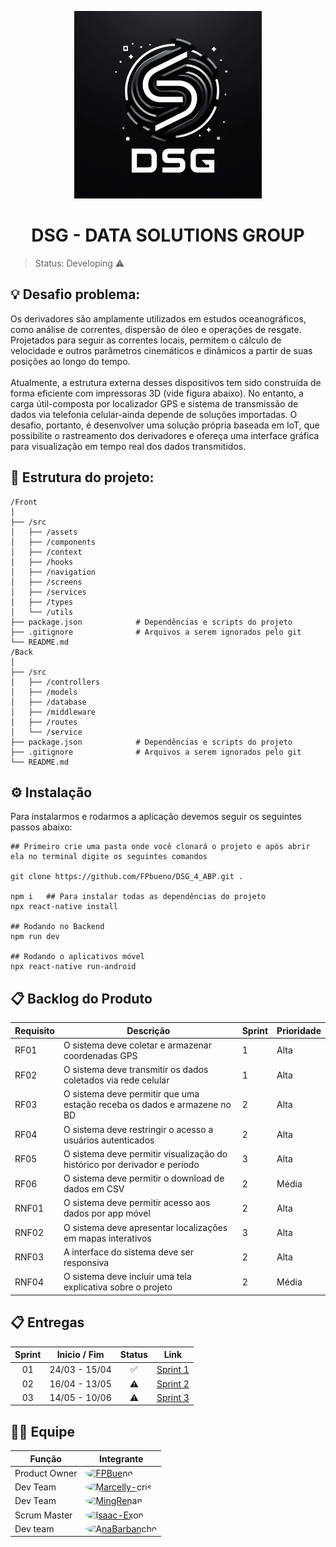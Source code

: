 <p align="center">
  <img src="documents/images/logo.jpg" width="300" height="300">
</p>
<h1 align="center">DSG - DATA SOLUTIONS GROUP</h1>

 
 > Status: Developing ⚠️

## 💡 Desafio problema:
Os derivadores são amplamente utilizados em estudos oceanográficos, como análise de correntes,
dispersão de óleo e operações de resgate. Projetados para seguir as correntes locais, permitem o
cálculo de velocidade e outros parâmetros cinemáticos e dinâmicos a partir de suas posições ao
longo do tempo.
<Br/><Br/>
Atualmente, a estrutura externa desses dispositivos tem sido construída de forma eficiente com
impressoras 3D (vide figura abaixo). No entanto, a carga útil-composta por localizador GPS e
sistema de transmissão de dados via telefonia celular-ainda depende de soluções importadas. O
desafio, portanto, é desenvolver uma solução própria baseada em IoT, que possibilite o
rastreamento dos derivadores e ofereça uma interface gráfica para visualização em tempo real dos
dados transmitidos.

## 📂 Estrutura do projeto:
```
/Front
│
├── /src                   
│   ├── /assets       
│   ├── /components            
│   ├── /context
│   ├── /hooks
│   ├── /navigation
│   ├── /screens
│   ├── /services
│   ├── /types               
│   └── /utils             
├── package.json            # Dependências e scripts do projeto
├── .gitignore              # Arquivos a serem ignorados pelo git
└── README.md 
/Back
│
├── /src                    
│   ├── /controllers        
│   ├── /models             
│   ├── /database
│   ├── /middleware
│   ├── /routes             
│   └── /service             
├── package.json            # Dependências e scripts do projeto
├── .gitignore              # Arquivos a serem ignorados pelo git
└── README.md               
```
## ⚙️ Instalação

Para instalarmos e rodarmos a aplicação devemos seguir os seguintes passos abaixo:
```
## Primeiro crie uma pasta onde você clonará o projeto e após abrir ela no terminal digite os seguintes comandos

git clone https://github.com/FPbueno/DSG_4_ABP.git .

npm i   ## Para instalar todas as dependências do projeto
npx react-native install

## Rodando no Backend
npm run dev

## Rodando o aplicativos móvel
npx react-native run-android
```

## 📋 Backlog do Produto

| Requisito | Descrição                                                                 | Sprint | Prioridade |
|-----------|---------------------------------------------------------------------------|--------|------------|
| RF01      | O sistema deve coletar e armazenar coordenadas GPS                        | 1      | Alta       |
| RF02      | O sistema deve transmitir os dados coletados via rede celular             | 1      | Alta       |
| RF03      | O sistema deve permitir que uma estação receba os dados e armazene no BD  | 2      | Alta       |
| RF04      | O sistema deve restringir o acesso a usuários autenticados                | 2      | Alta       |
| RF05      | O sistema deve permitir visualização do histórico por derivador e período | 3      | Alta       |
| RF06      | O sistema deve permitir o download de dados em CSV                        | 2      | Média      |
| RNF01     | O sistema deve permitir acesso aos dados por app móvel                    | 2      | Alta       |
| RNF02     | O sistema deve apresentar localizações em mapas interativos               | 3      | Alta       |
| RNF03     | A interface do sistema deve ser responsiva                                | 2      | Alta       |
| RNF04     | O sistema deve incluir uma tela explicativa sobre o projeto               | 2      | Média      |


## 📋 Entregas 
**Sprint**  | **Inicio / Fim** | **Status**         | **Link**
:---------: | :------:    | :-------:          | :-------:
01          | 24/03 - 15/04   | ✅                | <a href="https://youtu.be/AV_2AfgMPY4">Sprint 1</a>
02          | 16/04 - 13/05   | ⚠️                | <a href="#">Sprint 2</a>
03          | 14/05 - 10/06   | ⚠️               | <a href="#">Sprint 3</a>

## 👩‍💻 Equipe
<table>
  <thead>
    <tr>
      <th>Função</th>
      <th>Integrante</th>
    </tr>
  </thead>
  <tbody>
    <tr>
      <td>Product Owner</td>
      <td>
        <a href="https://github.com/FPBueno">
          <img src="https://github.com/FPBueno.png" width="50" height="50" style="border-radius: 50%;" alt="FPBueno">
        </a>
      </td>
    </tr>
    <tr>
      <td>Dev Team</td>
      <td>
        <a href="https://github.com/Marcelly-cris">
          <img src="https://github.com/Marcelly-cris.png" width="50" height="50" style="border-radius: 50%;" alt="Marcelly-cris">
        </a>
      </td>
    </tr>
    <tr>
      <td>Dev Team</td>
      <td>
        <a href="https://github.com/MingRenan">
          <img src="https://github.com/MingRenan.png" width="50" height="50" style="border-radius: 50%;" alt="MingRenan">
        </a>
      </td>
    </tr>
    <tr>
      <td>Scrum Master</td>
      <td>
        <a href="https://github.com/Isaac-Exon">
          <img src="https://github.com/Isaac-Exon.png" width="50" height="50" style="border-radius: 50%;" alt="Isaac-Exon">
        </a>
      </td>
    </tr>
    <tr>
      <td>Dev team</td>
      <td>
        <a href="https://github.com/AnaBarbancho">
          <img src="https://github.com/AnaBarbancho.png" width="50" height="50" style="border-radius: 50%;" alt="AnaBarbancho">
        </a>
      </td>
    </tr>
  </tbody>
</table>
